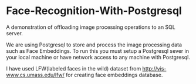 # Face-Recognition-With-Postgresql
A demonstration of offloading image processing operations to an SQL server.

We are using Postgresql to store and process the image processing data such as Face Embeddings. To run this you must setup a Postgresql sever in your local machine or have network access to any machine with Postgresql.

I have used LFW(labeled faces in the wild) dataset from http://vis-www.cs.umass.edu/lfw/ for creating face embeddings database.

